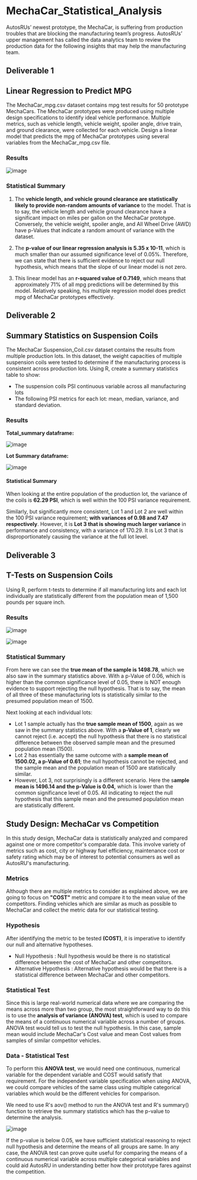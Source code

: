 # MechaCar_Statistical_Analysis

AutosRUs’ newest prototype, the MechaCar, is suffering from production troubles that are blocking the manufacturing team’s progress. AutosRUs’ upper management has called the data analytics team to review the production data for the following insights that may help the manufacturing team.

## Deliverable 1

## Linear Regression to Predict MPG

The MechaCar_mpg.csv dataset contains mpg test results for 50 prototype MechaCars. The MechaCar prototypes were produced using multiple design specifications to identify ideal vehicle performance. Multiple metrics, such as vehicle length, vehicle weight, spoiler angle, drive train, and ground clearance, were collected for each vehicle. Design a linear model that predicts the mpg of MechaCar prototypes using several variables from the MechaCar_mpg.csv file.

### Results 

![image](https://user-images.githubusercontent.com/83181834/128647689-6587b1ae-656d-45a6-a793-22da7a109f6c.png)

### Statistical Summary

1. The **vehicle length, and vehicle ground clearance are statistically likely to provide non-random amounts of variance** to the model. That is to say, the vehicle length and vehicle ground clearance have a significant impact on miles per gallon on the MechaCar prototype. Conversely, the vehicle weight, spoiler angle, and All Wheel Drive (AWD) have p-Values that indicate a random amount of variance with the dataset.

2. The **p-value of our linear regression analysis is 5.35 x 10-11**, which is much smaller than our assumed significance level of 0.05%. Therefore, we can state that there is sufficient evidence to reject our null hypothesis, which means that the slope of our linear model is not zero.

3. This linear model has an **r-squared value of 0.7149**, which means that approximately 71% of all mpg predictions will be determined by this model. Relatively speaking, his multiple regression model does predict mpg of MechaCar prototypes effectively.

## Deliverable 2

## Summary Statistics on Suspension Coils

The MechaCar Suspension_Coil.csv dataset contains the results from multiple production lots. In this dataset, the weight capacities of multiple suspension coils were tested to determine if the manufacturing process is consistent across production lots. Using R, create a summary statistics table to show:

- The suspension coils PSI continuous variable across all manufacturing lots
- The following PSI metrics for each lot: mean, median, variance, and standard deviation.

### Results 

**Total_summary dataframe:**

![image](https://user-images.githubusercontent.com/83181834/128647841-08e0ff57-46fa-4886-8ff5-e6c80076f610.png)

**Lot Summary dataframe:**

![image](https://user-images.githubusercontent.com/83181834/128647852-ad33465a-2ad4-4ff8-82ad-ed0df27246cd.png)

#### Statistical  Summary

When looking at the entire population of the production lot, the variance of the coils is **62.29 PSI**, which is well within the 100 PSI variance requirement.

Similarly, but significantly more consistent, Lot 1 and Lot 2 are well within the 100 PSI variance requirement; **with variances of 0.98 and 7.47 respectively**. However, it is **Lot 3 that is showing much larger variance** in performance and consistency, with a variance of 170.29. It is Lot 3 that is disproportionately causing the variance at the full lot level.

## Deliverable 3

## T-Tests on Suspension Coils

Using R, perform t-tests to determine if all manufacturing lots and each lot individually are statistically different from the population mean of 1,500 pounds per square inch.

### Results

![image](https://user-images.githubusercontent.com/83181834/128648271-ca5bf42c-9bcb-4702-8430-f2d521dcadec.png)


![image](https://user-images.githubusercontent.com/83181834/128648294-979f9ba4-4569-4b1f-a8a6-8535eba0dee1.png)

### Statistical Summary

From here we can see the **true mean of the sample is 1498.78**, which we also saw in the summary statistics above. With a p-Value of 0.06, which is higher than the common significance level of 0.05, there is NOT enough evidence to support rejecting the null hypothesis. That is to say, the mean of all three of these manufacturing lots is statistically similar to the presumed population mean of 1500.

Next looking at each individual lots:

- Lot 1 sample actually has the **true sample mean of 1500**, again as we saw in the summary statistics above. With a **p-Value of 1**, clearly we cannot reject (i.e. accept) the null hypothesis that there is no statistical difference between the observed sample mean and the presumed population mean (1500).
- Lot 2 has essentially the same outcome with a **sample mean of 1500.02, a p-Value of 0.61**; the null hypothesis cannot be rejected, and the sample mean and the population mean of 1500 are statistically similar.
- However, Lot 3, not surprisingly is a different scenario. Here the s**ample mean is 1496.14 and the p-Value is 0.04,** which is lower than the common significance level of 0.05. All indicating to reject the null hypothesis that this sample mean and the presumed population mean are statistically different.

## Study Design: MechaCar vs Competition

In this study design, MechaCar data is statistically analyzed and compared against one or more competitor's comparable data. This involve variety of metrics such as cost, city or highway fuel efficiency, maintenance cost or safety rating which may be of interest to potential consumers as well as AutosRU's manufacturing.

### Metrics

Although there are multiple metrics to consider as explained above, we are going to focus on **"COST"** metric and compare it to the mean value of the competitors. Finding vehicles which are similar as much as possible to MechaCar and collect the metric data for our statistical testing.

### Hypothesis

After identifying the metric to be tested **(COST)**,  it is imperative to identify our null and alternative hypotheses.
  - Null Hypothesis : Null hypothesis would be there is no statistical difference between the cost of MechaCar and other competitors.
  - Alternative Hypothesis : Alternative hypothesis would be that there is a statistical difference between MechaCar and other competitors.

### Statistical Test

  Since this is large real-world numerical data where we are comparing the means across more than two group, the most straightforward way to do this is to use the **analysis of variance (ANOVA) test**, which is used to compare the means of a continuous numerical variable across a number of groups. ANOVA test would tell us to test the null hypothesis. 
  In this case, sample mean would include MechaCar's Cost value and mean Cost values from samples of similar competitor vehicles.
  
### Data - Statistical Test

  To perform this **ANOVA test**, we would need one continuous, numerical variable for the dependent variable and COST would satisfy that requirement. For the independent variable specification when using ANOVA, we could compare vehicles of the same class using multiple categorical variables which would be the different vehicles for comparison.
 
  We need to use R's aov() method to run the ANOVA test and R's summary() function to retrieve the summary statistics which has the p-value to determine the analysis.
  
  ![image](https://user-images.githubusercontent.com/83181834/128781900-e2eefaa6-05b1-4e6a-be39-798657e66230.png)
  
  If the p-value is below 0.05, we have sufficient statistical reasoning to reject null hypothesis and determine the means of all groups are same.  In any case, the ANOVA test can prove quite useful for comparing the means of a continuous numerical variable across multiple categorical variables and could aid AutosRU in understanding better how their prototype fares against the competition.




